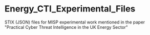 # Energy_CTI_Experimental_Files
 STIX (JSON) files for MISP experimental work mentioned in the paper "Practical Cyber Threat Intelligence in the UK Energy Sector"
